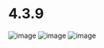 # 4.3.9
![image](https://github.com/user-attachments/assets/e424adf1-3676-4dfd-87b1-e96382f3466a)
![image](https://github.com/user-attachments/assets/91ab972a-ebb6-4ae3-a5da-9a6430bcfd3c)
![image](https://github.com/user-attachments/assets/a2d2c2b1-ebba-4680-b7b9-65c09cfc11ba)
